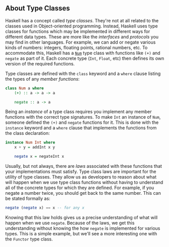## About Type Classes

Haskell has a concept called *type classes*. They're not at all related to the
classes used in Object-oriented programming. Instead, Haskell uses type classes
for functions which may be implemented in different ways for different data
types. These are more like the *interfaces* and *protocols* you may find in
other languages. For example, we can add or negate various kinds of numbers:
integers, floating points, rational numbers, etc. To accommodate this, Haskell
has a [`Num`][] type class with functions like `(+)` and `negate` as part of it.
Each concrete type (`Int`, `Float`, etc) then defines its own version of the
required functions.

[`Num`]: http://hackage.haskell.org/package/base-4.7.0.1/docs/Prelude.html#t:Num

Type classes are defined with the `class` keyword and a `where` clause listing
the types of any *member functions*:

```haskell
class Num a where
    (+) :: a -> a -> a

    negate :: a -> a
```

Being an *instance* of a type class requires you implement any member functions
with the correct type signatures. To make `Int` an instance of `Num`, someone
defined the `(+)` and `negate` functions for it. This is done with the
`instance` keyword and a `where` clause that implements the functions from the
class declaration:

```haskell
instance Num Int where
    x + y = addInt x y

    negate x = negateInt x
```

Usually, but not always, there are *laws* associated with these functions that
your implementations must satisfy. Type class laws are important for the utility
of type classes. They allow us as developers to reason about what will happen
when we use type class functions without having to understand all of the
concrete types for which they are defined. For example, if you negate a number
twice, you should get back to the same number. This can be stated formally as:

```haskell
negate (negate x) == x -- for any x
```

Knowing that this law holds gives us a precise understanding of what will happen
when we use `negate`. Because of the laws, we get this understanding without
knowing the how `negate` is implemented for various types. This is a simple
example, but we'll see a more interesting one with the `Functor` type class.
